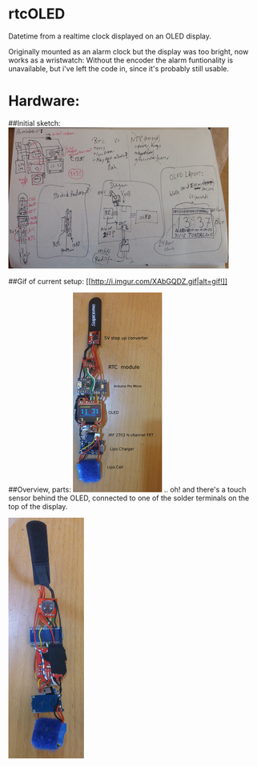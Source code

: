 # rtcOLED
Datetime from a realtime clock displayed on an OLED display.

Originally mounted as an alarm clock but the display was too bright, now works as a wristwatch: Without the encoder the alarm funtionality is unavailable, but i've left the code in, since it's probably still usable.

# Hardware:
##Initial sketch:
![sketch](img/sketch.jpg?raw=true "Sketch")

##Gif of current setup:
[[http://i.imgur.com/XAbGQDZ.gif|alt=gif!]]

##Overview, parts:
![front](img/front.jpg?raw=true "Front")
.. oh! and there's a touch sensor behind the OLED, connected to one of the solder terminals on the top of the display.

![Back](img/back.jpg?raw=true "Back")